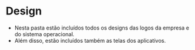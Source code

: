 # Design
- Nesta pasta estão incluídos todos os designs das logos da empresa e do sistema operacional.
- Além disso, estão incluídos também as telas dos aplicativos.